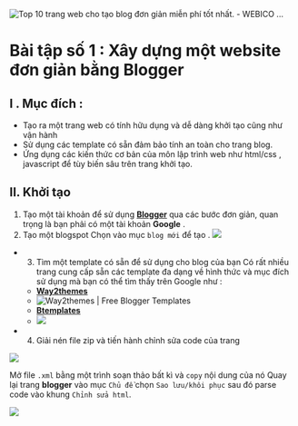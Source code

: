 
![Top 10 trang web cho tạo blog đơn giản miễn phí tốt nhất. - WEBICO ...](https://blog.webico.vn/wp-content/uploads/2016/04/Blogger-blogging-platform.jpg)
# Bài tập số 1 : Xây dựng một website đơn giản bằng Blogger 

##  I . Mục đích : 
- Tạo ra một trang web có tính hữu dụng và dễ dàng khởi tạo cũng như vận hành
- Sử dụng các template có sẵn đảm bảo tính an toàn cho trang blog.
- Ứng dụng các kiến thức cơ bản của môn lập trình web như html/css , javascript để tùy biến sâu trên trang khởi tạo.

## II. Khởi tạo
1. Tạo một tài khoản để sử dụng **[Blogger](https://www.blogger.com/about/?r=1-null_user)** qua các bước đơn giản, quan trọng là bạn phải có một tài khoản **Google** .
2. Tạo một blogspot 
Chọn vào mục `blog mới` để tạo .
![](https://i.imgur.com/WOqPHf3.png)

- 3. Tìm một template có sẵn để sử dụng cho blog của bạn
Có rất nhiều trang cung cấp sẵn các template đa dạng về hình thức và mục đích sử dụng mà bạn có thể tìm thấy trên Google như : 
	- **[Way2themes](https://www.way2themes.com/)**
	- ![Way2themes | Free Blogger Templates](https://1.bp.blogspot.com/-Ix3jJT7n6LM/WNd2dr5hJcI/AAAAAAAACw8/FQ1ryBsMNdYfqbQCDpnZHi9RHtvQIquOwCK4B/s1600/logo.png)
	- [**Btemplates**](https://btemplates.com/)
	- ![](https://btemplates.com/wp-content/themes/peualiztli/images/blogger-templates-btemplates.png)

- 4. Giải nén file zip và tiến hành chỉnh sửa code của trang

![](https://i.imgur.com/4nk4u0M.png)



 Mở file `.xml` bằng một trình soạn thảo bất kì và `copy` nội dung của nó 
 Quay lại trang **blogger** vào mục `Chủ đề` chọn `Sao lưu/khôi phục`
 sau đó parse code vào khung `Chỉnh sửa html`.
 

![](https://i.imgur.com/uimWsQq.png)
